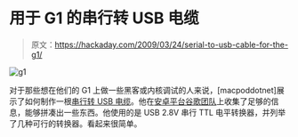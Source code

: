 # 用于 G1 的串行转 USB 电缆

> 原文：<https://hackaday.com/2009/03/24/serial-to-usb-cable-for-the-g1/>

![g1](img/61e75b21f6a88cb2c4e29637f9a527ef.png "g1")

对于那些想在他们的 G1 上做一些黑客或内核调试的人来说，[macpoddotnet]展示了如何制作一根[串行转 USB 电缆](http://www.instructables.com/id/Android_G1_Serial_Cable/)。他在[安卓平台谷歌团队](http://groups.google.com/group/android-platform?pli=1)上收集了足够的信息，能够拼凑出一些东西。他使用的是 USB 2.8V 串行 TTL 电平转换器，并列举了几种可行的转换器。看起来很简单。